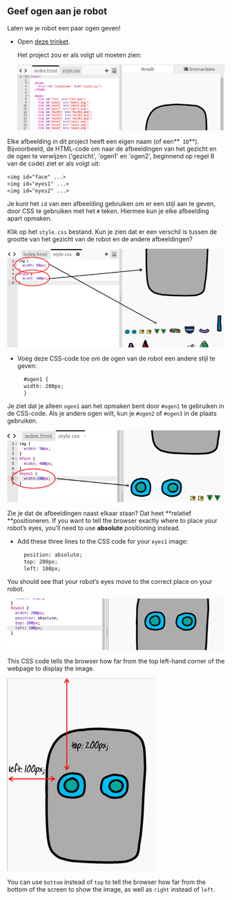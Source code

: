 ## Geef ogen aan je robot

Laten we je robot een paar ogen geven!

+ Open [deze trinket](http://jumpto.cc/web-robot).
    
    Het project zou er als volgt uit moeten zien:
    
    ![screenshot](images/robot-starter.png)

Elke afbeelding in dit project heeft een eigen naam (of een**` ID`**). Bijvoorbeeld, de HTML-code om naar de afbeeldingen van het gezicht en de ogen te verwijzen ('gezicht', 'ogen1' en 'ogen2', beginnend op regel 8 van de code) ziet er als volgt uit:

    <img id="face" ...>
    <img id="eyes1" ...>
    <img id="eyes2" ...>
    

Je kunt het `id` van een afbeelding gebruiken om er een stijl aan te geven, door CSS te gebruiken met het `#` teken. Hiermee kun je elke afbeelding apart opmaken.

Klik op het `style.css` bestand. Kun je zien dat er een verschil is tussen de grootte van het gezicht van de robot en de andere afbeeldingen?

![screenshot](images/robot-id.png)

+ Voeg deze CSS-code toe om de ogen van de robot een andere stijl te geven:
    
        #ogen1 {
        width: 200px;
        }
        

Je ziet dat je alleen `ogen1` aan het opmaken bent door `#ogen1` te gebruiken in de CSS-code. Als je andere ogen wilt, kun je `#ogen2` of `#ogen3` in de plaats gebruiken.

![screenshot](images/robot-eyes-width.png)

Zie je dat de afbeeldingen naast elkaar staan? Dat heet **relatief **positioneren. If you want to tell the browser exactly where to place your robot’s eyes, you’ll need to use **absolute** positioning instead.

+ Add these three lines to the CSS code for your `eyes1` image:
    
        position: absolute;
        top: 200px;
        left: 100px;
        

You should see that your robot’s eyes move to the correct place on your robot.

![screenshot](images/robot-eyes-position.png)

This CSS code tells the browser how far from the top left-hand corner of the webpage to display the image.

![screenshot](images/robot-eyes-position2.png)

You can use `bottom` instead of `top` to tell the browser how far from the bottom of the screen to show the image, as well as `right` instead of `left`.